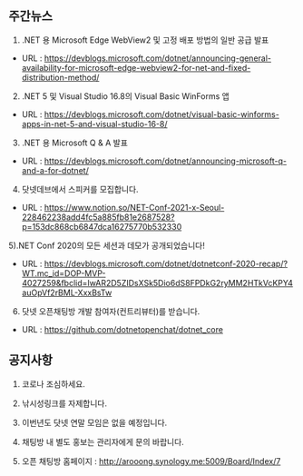 ## 주간뉴스
1) .NET 용 Microsoft Edge WebView2 및 고정 배포 방법의 일반 공급 발표
 - URL : https://devblogs.microsoft.com/dotnet/announcing-general-availability-for-microsoft-edge-webview2-for-net-and-fixed-distribution-method/
 
2) .NET 5 및 Visual Studio 16.8의 Visual Basic WinForms 앱
 - URL : https://devblogs.microsoft.com/dotnet/visual-basic-winforms-apps-in-net-5-and-visual-studio-16-8/
 
3) .NET 용 Microsoft Q & A 발표
 - URL : https://devblogs.microsoft.com/dotnet/announcing-microsoft-q-and-a-for-dotnet/

4) 닷넷데브에서 스피커를 모집합니다.
 - URL : https://www.notion.so/NET-Conf-2021-x-Seoul-228462238add4fc5a885fb81e2687528?p=153dc868cb6847dca16275770b532330

5).NET Conf 2020의 모든 세션과 데모가 공개되었습니다!
- URL : https://devblogs.microsoft.com/dotnet/dotnetconf-2020-recap/?WT.mc_id=DOP-MVP-4027259&fbclid=IwAR2D5ZIDsXSk5Dio6dS8FPDkG2ryMM2HTkVcKPY4auOpVf2rBML-XxxBsTw 

6) 닷넷 오픈채팅방 개발 참여자(컨트리뷰터)를 받습니다.
- URL : https://github.com/dotnetopenchat/dotnet_core


## 공지사항

1) 코로나 조심하세요.

2) 낚시성링크를 자제합니다.

3) 이번년도 닷넷 연말 모임은 없을 예정입니다. 

4) 채팅방 내 별도 홍보는 관리자에게 문의 바랍니다.

5) 오픈 채팅방 홈페이지 : http://arooong.synology.me:5009/Board/Index/7
